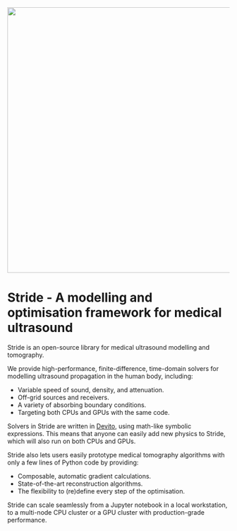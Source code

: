<img src="docs/source/_static/stride_logo.png" width="600" style="max-width:100%; margin:0 auto; display:block;">

# Stride - A modelling and optimisation framework for medical ultrasound

Stride is an open-source library for medical ultrasound modelling and tomography. 

We provide high-performance, finite-difference, time-domain solvers for modelling ultrasound propagation in the human body, 
including:

- Variable speed of sound, density, and attenuation.
- Off-grid sources and receivers.
- A variety of absorbing boundary conditions.
- Targeting both CPUs and GPUs with the same code.

Solvers in Stride are written in [Devito](https://www.devitoproject.org/), using math-like symbolic expressions. This means
that anyone can easily add new physics to Stride, which will also run on both CPUs and GPUs.

Stride also lets users easily prototype medical tomography algorithms with only a few lines of Python code by providing:
 
- Composable, automatic gradient calculations. 
- State-of-the-art reconstruction algorithms. 
- The flexibility to (re)define every step of the optimisation. 

Stride can scale seamlessly from a Jupyter notebook in a local workstation, to a multi-node CPU cluster or a GPU cluster 
with production-grade performance.
